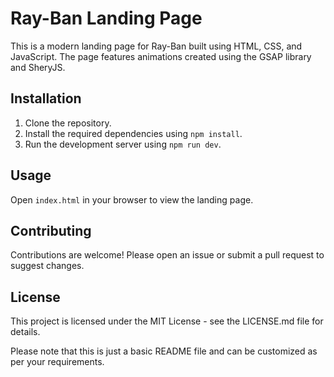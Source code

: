 


# Ray-Ban Landing Page

This is a modern landing page for Ray-Ban built using HTML, CSS, and JavaScript. The page features animations created using the GSAP library and SheryJS.

## Installation

1. Clone the repository.
2. Install the required dependencies using `npm install`.
3. Run the development server using `npm run dev`.

## Usage

Open `index.html` in your browser to view the landing page.

## Contributing

Contributions are welcome! Please open an issue or submit a pull request to suggest changes.

## License

This project is licensed under the MIT License - see the LICENSE.md file for details.

Please note that this is just a basic README file and can be customized as per your requirements.

